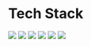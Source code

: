 # Tech Stack

<img src="https://img.shields.io/badge/opencv-5C3EE8?style=for-the-badge&logo=react&logoColor=white">
<img src="https://img.shields.io/badge/twilio-F22F46?style=for-the-badge&logo=react&logoColor=white">
<img src="https://img.shields.io/badge/ultralytics-111F68?style=for-the-badge&logo=react&logoColor=white">
<img src="https://img.shields.io/badge/flask-000000?style=for-the-badge&logo=react&logoColor=white">
<img src="https://img.shields.io/badge/python-3776AB?style=for-the-badge&logo=react&logoColor=white">
<img src="https://img.shields.io/badge/yolo-111F68?style=for-the-badge&logo=react&logoColor=white">


